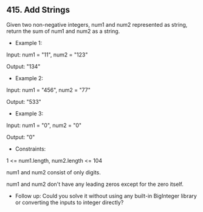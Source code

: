 ## 415. Add Strings
Given two non-negative integers, num1 and num2 represented as string, return the sum of num1 and num2 as a string.

- Example 1:

Input: num1 = "11", num2 = "123"

Output: "134"

- Example 2:

Input: num1 = "456", num2 = "77"

Output: "533"

- Example 3:

Input: num1 = "0", num2 = "0"

Output: "0"
 

- Constraints:

1 <= num1.length, num2.length <= 104

num1 and num2 consist of only digits.

num1 and num2 don't have any leading zeros except for the zero itself.
 

- Follow up: Could you solve it without using any built-in BigInteger library or converting the inputs to integer directly?